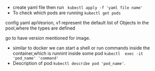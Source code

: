 - create yaml file then run ` kubectl apply -f 'yaml file name'`
- To check which pods are running `kubectl get pods`



config yaml apiVesrion, v1 represent the default list of Objects in the pool,where the types are defined 

go to have version mentioned for image.

- similar to docker we can start a shell or run commands inside the container,which is runnint inside some pod `kubectl  exec -it 'pod_name' 'command'`
- Description of pod `kubectl describe pod 'pod_name'`.
